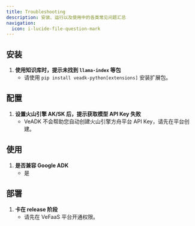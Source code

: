 ```yaml
---
title: Troubleshooting
description: 安装、运行以及使用中的各类常见问题汇总
navigation:
  icon: i-lucide-file-question-mark
---
```


## 安装

1. **使用知识库时，提示未找到 `llama-index` 等包**
   - 请使用 `pip install veadk-python[extensions]` 安装扩展包。

## 配置

1. **设置火山引擎 AK/SK 后，提示获取模型 API Key 失败**
   - VeADK 不会帮助您自动创建火山引擎方舟平台 API Key，请先在平台创建。

## 使用

1. **是否兼容 Google ADK**
   - 是

## 部署

1. **卡在 release 阶段**
   - 请先在 VeFaaS 平台开通权限。
